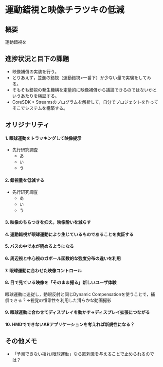 # 運動錯視と映像チラツキの低減 

## 概要
運動錯視を

## 進捗状況と目下の課題

- 映像補償の実装を行う。
- とりあえず，並進の錯視（運動錯視>一番下）か少ない量で実験をしてみる。
- そもそも錯視の発生機構を定量的に映像補償から議論できるのではないかというあたりを検証する。
- CoreSDK > Streamsのプログラムを解析して，自分でプロジェクトを作ってそこでシステムを構築する。

## オリジナリティ

#### 1. 眼球運動をトラッキングして映像提示
- 先行研究調査
  - あ
  - い
  - う

#### 2. 錯視量を低減する
- 先行研究調査
  - あ
  - い
  - う

#### 3. 映像のちらつきを抑え，映像酔いを減らす

#### 4. 運動錯視が眼球運動により生じているものであることを実証する

#### 5. バスの中で本が読めるようになる

#### 6. 周辺視と中心視のガボール函数的な強度分布の違いを利用

#### 7. 眼球運動に合わせた映像コントロール

#### 8. 目で見ている映像を「そのまま撮る」新しいユーザ体験
眼球運動に追従し，動眼反射と同じDynamic Compensationを使うことで，補償できる？->視覚の恒常性を利用した滑らかな動画撮影

#### 9. 眼球運動に合わせてディスプレイを動かす->ディスプレイ拡張につながる

#### 10. HMDでできないARアプリケーションを考えれば新規性になる？

## その他メモ
- 「予測できない揺れ/眼球運動」なら筋刺激を与えることで止められるのでは？